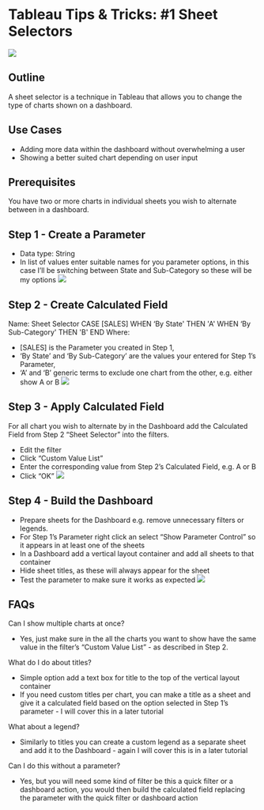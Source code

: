 # Tableau Tips & Tricks: #1 Sheet Selectors

![](https://d2mxuefqeaa7sj.cloudfront.net/s_EC3519563C535F326F6673B9169CFDCFE168BC620C2B00FDB01B5A2FA3B39C2F_1534693652269_sheet_selector_final.gif)

## Outline

A sheet selector is a technique in Tableau that allows you to change the type of charts shown on a dashboard.


## Use Cases
- Adding more data within the dashboard without overwhelming a user
- Showing a better suited chart depending on user input


## Prerequisites 

You have two or more charts in individual sheets you wish to alternate between in a dashboard.


## Step 1 - Create a Parameter
- Data type: String
- In list of values enter suitable names for you parameter options, in this case I’ll be switching between State and Sub-Category so these will be my options
![](https://d2mxuefqeaa7sj.cloudfront.net/s_EC3519563C535F326F6673B9169CFDCFE168BC620C2B00FDB01B5A2FA3B39C2F_1534693726349_sheet_selector_1_create_parameter.gif)

## Step 2 - Create Calculated Field

Name: Sheet Selector
CASE [SALES]
WHEN ‘By State' THEN 'A'
WHEN ‘By Sub-Category' THEN 'B'
END
Where:

-  [SALES] is the Parameter you created in Step 1,
- ‘By State’ and ‘By Sub-Category’ are the values your entered for Step 1’s Parameter,
- ‘A’ and ‘B’ generic terms to exclude one chart from the other, e.g. either show A or B
![](https://d2mxuefqeaa7sj.cloudfront.net/s_EC3519563C535F326F6673B9169CFDCFE168BC620C2B00FDB01B5A2FA3B39C2F_1534693847610_sheet_selector_2_create_calc_field.gif)

## Step 3 - Apply Calculated Field 

For all chart you wish to alternate by in the Dashboard add the Calculated Field from Step 2 “Sheet Selector” into the filters. 

- Edit the filter
- Click “Custom Value List”
- Enter the corresponding value from Step 2’s Calculated Field, e.g. A or B
- Click “OK”
![](https://d2mxuefqeaa7sj.cloudfront.net/s_EC3519563C535F326F6673B9169CFDCFE168BC620C2B00FDB01B5A2FA3B39C2F_1534693877610_sheet_selector_3_apply_calc_field.gif)

## Step 4 - Build the Dashboard
- Prepare sheets for the Dashboard e.g. remove unnecessary filters or legends.
- For Step 1’s Parameter right click an select “Show Parameter Control” so it appears in at least one of the sheets 
- In a Dashboard add a vertical layout container and add all sheets to that container
- Hide sheet titles, as these will always appear for the sheet
- Test the parameter to make sure it works as expected
![](https://d2mxuefqeaa7sj.cloudfront.net/s_EC3519563C535F326F6673B9169CFDCFE168BC620C2B00FDB01B5A2FA3B39C2F_1534693935678_sheet_selector_4_build_dashboard.gif)

## FAQs

Can I show multiple charts at once?

- Yes, just make sure in the all the charts you want to show have the same value in the filter’s “Custom Value List” - as described in Step 2.

What do I do about titles?

- Simple option add a text box for title to the top of the vertical layout container
- If you need custom titles per chart, you can make a title as a sheet and give it a calculated field based on the option selected in Step 1’s parameter - I will cover this in a later tutorial

What about a legend?

- Similarly to titles you can create a custom legend as a separate sheet and add it to the Dashboard - again I will cover this is in a later tutorial

Can I do this without a parameter?

- Yes, but you will need some kind of filter be this a quick filter or a dashboard action, you would then build the calculated field replacing the parameter with the quick filter or dashboard action

